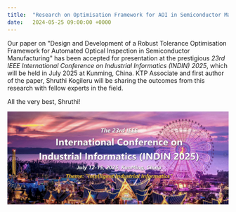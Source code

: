 ```yaml
---
title:  "Research on Optimisation Framework for AOI in Semiconductor Manufacturing Accepted for Presentation at the *IEEE INDIN 2025*"
date:   2024-05-25 09:00:00 +0000
---
```


Our paper on "Design and Development of a Robust Tolerance Optimisation Framework for Automated Optical Inspection in Semiconductor Manufacturing" has been accepted for presentation at the prestigious *23rd IEEE International Conference on Industrial Informatics (INDIN) 2025*, which will be held in July 2025 at Kunming, China. KTP Associate and first author of the paper, Shruthi Kogileru will be sharing the outcomes from this research with fellow experts in the field.

All the very best, Shruthi!  

<!--\[Updated\]: The paper is now published and can be downloaded [here](https://doi.org/10.1109/CISS56502.2023.10089669).-->

<img src="/assets/Figures/INDIN.png" width="840">  

